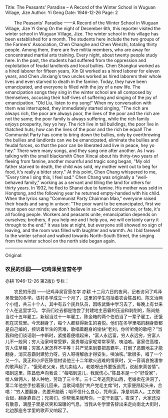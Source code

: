 Title: The Peasants' Paradise – A Record of the Winter School in Wuguan Village, Jize
Author: Yi Geng
Date: 1946-12-26
Page: 2

　　The Peasants' Paradise
    ——A Record of the Winter School in Wuguan Village, Jize
    Yi Geng
    On the night of December 6th, this reporter visited the winter school in Wuguan Village, Jize. The winter school in this village has been established for a month. The students here include the two groups of the Farmers' Association, Chen Changhe and Chen Wenzhi, totaling thirty people. Among them, there are five militia members, who are away for concentrated martial arts training. Every night, about twenty people study here.
    In the past, the students had suffered from the oppression and exploitation of feudal landlords and local bullies. Chen Shangkui worked as a hired laborer for fifteen years, Xin Qi worked as a hired laborer for eleven years, and Chen Jinxiang's two uncles worked as hired laborers their whole lives and even starved to death in the famine. Today, they have been emancipated, and everyone is filled with the joy of a new life. The emancipation songs they sing in the winter school are all composed by themselves, accusing their half-lives of suffering and singing of the joy of emancipation. "Old Liu, listen to my song!" When my conversation with them was interrupted, they immediately started singing, "The rich are always rich, the poor are always poor, the lives of the poor and the rich are not the same; the poor family is always suffering, while the rich family enjoys prosperity, hey yo hey. The rich live in tall buildings, the poor live in thatched huts; how can the lives of the poor and the rich be equal! The Communist Party has come to bring down the bullies, only by overthrowing the bullies and landlords can we be emancipated, eliminate the bullies and feudal forces, so that the poor can be liberated and live in peace, hey yo hey." There were many songs, and they sang one after another. As I was talking with the small blacksmith Chen Xincai about his thirty-two years of fleeing from famine, another mournful and tragic song began, "My old father starved to death, the child was sold, my mother went out to beg for food, it's really a bitter story." At this point, Chen Chang whispered to me, "Every time I sing this, I feel sad." Chen Chang was originally a "well-behaved family," working as a servant and tilling the land for others for thirty years. In 1932, he fled to Shanxi due to famine. His mother was sold in Hongtong, and the following year he returned empty-handed with his child. When the lyrics sang "Communist Party Chairman Mao," everyone raised their heads and sang in unison: "The poor want to be emancipated, first we must open our minds; we don't believe in so-called conscience, or fate, it's all fooling people. Workers and peasants unite, emancipation depends on ourselves; brothers, if you help me and I help you, we will certainly carry it through to the end." It was late at night, but everyone still showed no sign of leaving, and the room was filled with laughter and warmth. As I bid farewell to the winter school and walked towards North-South Street, the singing from the winter school on the north side began again.



<hr /> 

Original: 


### 农民的乐园——记鸡泽吴官营冬学
亦耕
1946-12-26
第2版()
专栏：

　　农民的乐园
    ——记鸡泽吴官营冬学
    亦耕
    十二月六日的夜间，记者访问了鸡泽吴管营的冬学。该村冬学成立一个月了，这里的学生包括着农会陈昌和、陈文治两个小组，共三十个人，其中有五个民兵队员，因练武集中学习去了，每晚上有廿来个人在这里学习。
    学员们过去都是饱尝了封建地主恶霸的压迫和剥削的，陈尚魁当过十五年雇工，新起当过十一年雇工，陈金箱的两个伯伯当了一辈子雇工，还饿死在灾荒里。今天翻身了，每个人都获得新生的喜悦。他们在冬学里唱的翻身歌都是自己编的，控诉着半生的苦难，歌唱着翻身的愉快“老刘，你听听俺的歌吧？”当我和他们谈话刚一中断时，紧接着便唱起来，“富人永远富，穷人永远穷，穷富人儿不一般同；穷人治家吗常受罪，富贵哪治家呢常常享荣，咦油咳。富家住高楼，穷人住草棚；穷富人家怎样不平等！共产党来到要把恶霸平，打倒了恶霸地主才能翻身，消灭恶霸封建势力呀，穷人呀得解放才得安生，咦油咳。”歌很多，唱了一个又一个。我正和小炉匠陈信材谈他三十二年歇火逃难的情景时，又一音调哀惋凄惨的歌声起了，“饿死老父亲，孩儿卖给人，老娘呀出外要饭逃荒，说起来真苦情”。唱到这里，陈昌低声向我说：“每唱到这儿，我就伤心。”陈昌本是一个“好受家”，给人做佣人，替人种地，劳动了三十年。三十二年逃荒到山西，老娘卖在洪洞了，第二年他空手拉着孩儿回来。当歌词唱到“共产党毛主席”时，大家便昂起头来，合唱：“穷人要翻身，先要开脑筋；咱不信什么良心，凭命运，净是哄弄人。工农联合起，翻身靠自己；兄弟们，你帮我来我帮你，一定干到底”。夜深了，大家还没有散意，满屋子里是欢笑和温暖的气息。当我从冬学里告辞出来走向南北大街时，北边那座冬学里的歌声又响起了。
